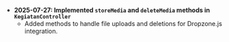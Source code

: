 
- **2025-07-27: Implemented `storeMedia` and `deleteMedia` methods in `KegiatanController`**
  - Added methods to handle file uploads and deletions for Dropzone.js integration.
